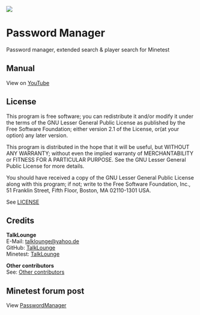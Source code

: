 ![](https://i.imgur.com/MJ9zbPh.jpg)

# Password Manager
Password manager, extended search & player search for Minetest

## Manual
View on [YouTube](https://www.youtube.com/watch?v=MI3eYSjTY7Y "Link to YouTube video")

## License
This program is free software; you can redistribute it and/or modify it under the terms of the GNU Lesser General Public License as published by the Free Software Foundation; either version 2.1 of the License, or(at your option) any later version.

This program is distributed in the hope that it will be useful, but WITHOUT ANY WARRANTY; without even the implied warranty of MERCHANTABILITY or FITNESS FOR A PARTICULAR PURPOSE. See the GNU Lesser General Public License for more details.

You should have received a copy of the GNU Lesser General Public License along with this program; if not; write to the Free Software Foundation, Inc., 51 Franklin Street, Fifth Floor, Boston, MA 02110-1301 USA.

See [LICENSE](https://github.com/TalkLounge/PasswordManager/blob/master/LICENSE "Link to LICENSE")

## Credits
**TalkLounge**  
E-Mail: talklounge@yahoo.de  
GitHub: [TalkLounge](https://github.com/TalkLounge/ "Link to TalkLounge's GitHub account")  
Minetest: [TalkLounge](https://forum.minetest.net/memberlist.php?mode=viewprofile&u=20862 "Link to TalkLounge's Minetest Forum account")

**Other contributors**  
See: [Other contributors](https://github.com/TalkLounge/PasswordManager/graphs/contributors "Link to other contributors")

## Minetest forum post
View [PasswordManager](https://forum.minetest.net/viewtopic.php?t=22313 "Link to PasswordManager post in the minetest forum")

